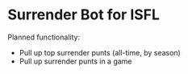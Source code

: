 # Surrender Bot for ISFL

Planned functionality:

* Pull up top surrender punts (all-time, by season)
* Pull up surrender punts in a game